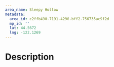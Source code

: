 ```yaml
---
area_name: Sleepy Hollow
metadata:
  area_id: c2ffb490-7191-4290-bff2-756735ac9f2d
  mp_id: ''
  lat: 44.5672
  lng: -122.1269
---
```

# Description
